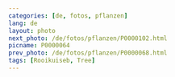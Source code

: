 ```yaml
---
categories: [de, fotos, pflanzen]
lang: de
layout: photo
next_photo: /de/fotos/pflanzen/P0000102.html
picname: P0000064
prev_photo: /de/fotos/pflanzen/P0000068.html
tags: [Rooikuiseb, Tree]
---
```

